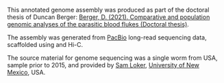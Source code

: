 This annotated genome assembly was produced as part of the doctoral thesis of Duncan Berger: [Berger, D. (2021). Comparative and population genomic analyses of the parasitic blood flukes (Doctoral thesis)](https://doi.org/10.17863/CAM.86667).
  
The assembly was generated from [PacBio](https://www.pacb.com/) long-read sequencing data, scaffolded using and Hi-C.
  
The source material for genome sequencing was a single worm from USA, sample prior to 2015, and provided by [Sam Loker](https://biology.unm.edu/people/faculty/profile/loker_eric-s.html), [University of New Mexico](https://www.unm.edu/), USA.

